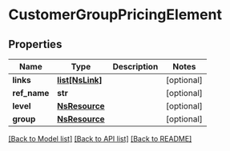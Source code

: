 # CustomerGroupPricingElement

## Properties
Name | Type | Description | Notes
------------ | ------------- | ------------- | -------------
**links** | [**list[NsLink]**](NsLink.md) |  | [optional] 
**ref_name** | **str** |  | [optional] 
**level** | [**NsResource**](NsResource.md) |  | [optional] 
**group** | [**NsResource**](NsResource.md) |  | [optional] 

[[Back to Model list]](../README.md#documentation-for-models) [[Back to API list]](../README.md#documentation-for-api-endpoints) [[Back to README]](../README.md)

